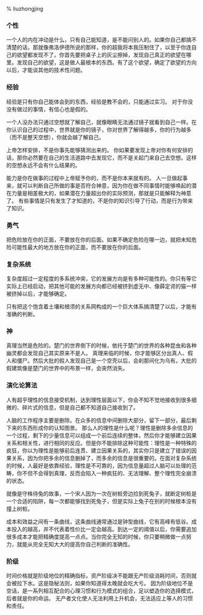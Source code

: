 % liuzhongjing

### 个性

一个人的内在冲动是什么，只有自己能知道，是不能问别人的。如果你自己都搞不清楚的话，那就像弗洛伊德所说的那样，你的超我将本我压制住了，以至于你连自己的欲望都发现不了。你首先要把桌子上的灰尘擦掉，发现自己真正的欲望在哪里。发现自己的欲望，这是做人最根本的东西。有了这个欲望，确定了欲望的方向以后，才能谈其他的技术性问题。

### 经验

经验是只有你自己能体会到的东西，经验是教不会的，只能通过实习。
对于你没没有做过的事情，有信心也是假的。

一个人没办法只通过空想就了解自己，就像眼睛无法通过镜子就看到自己一样。在你认识自己的过程中，世界就是你的镜子，你对世界了解得越多，你的行为越多（而不是整天空想），你就会越了解自己。

上帝怎样安排，不是你事先能够猜测出来的。
你如果要发现上帝对你有何安排的话，那你必然要在自己的生活道路中去发现它，而不是关起门来自己去空想。这样的空想永远不会有什么结果的。

能力是你在做事的过程中上帝赋予你的，而不是你本来就有的。
人一旦做起事来，就可以判断自己所做的事是否符合神意，因为你在做不同事情时能够唤起的潜在力量是相差极大的，如果潜在力量超出你的实际预测，那就是只能解释为神意了。
有些事情是只有发生了才知道的，不是你的知识引导了行动，而是行为带来了知识。

### 勇气

把危险放在你的正面，不要放在你的后面。如果不确定危险在哪一边，就把未知危险可能性最大的地方放在你的正面，而不要放在你的后面。

### 复杂系统

复杂度超过一定程度的多系统冲突，它的发展方向是有多种可能性的。你只有等它实际上已经启动，把其他可能的发展方向都已经被挤到虚无中、像薛定谔的猫一样被挤掉以后，才能够确定。

只有把这个饱含着土壤和根须的关系网构成的一个巨大体系搞清楚了以后，才能有准确的判断。

### 神

真理当然是危险的。楚门的世界倒下的时候，依托于楚门的世界的各种昆虫和各种幽灵都会发现自己其实原来不是人。
真理来临的时候，你才能够区分出真人、假人和僵尸。然后大批的假人发现自己是一个空壳以后，会刹那间化为乌有。大批的假建筑像是楚门的世界中的布景一样，会突然消失。

### 演化论算法

人有超乎理性的信息接受机制，达到理性层面以下，你会不知不觉地接收到很多细微的、碎片式的信息，但是自己都不知道自己接收到了。

人脑的工作程序主要是删除。在众多的信息中间删除大部分，留下一部分，最后剩下来的东西形成你的认知图景。
那么人的理性是什么呢？理性是删除多余信息的一个过程，剩下的少量信息可以组成一个前后连续的整体，然后你才能够建立因果关系和相关性，进行相同的反应。但是你不能排除这种可能性：理性是一种特殊的疯狂，你以为理性是能够前后连贯、建立因果关系的，其实你只是建立了错误的因果关系，因为你把多余的信息删掉了，而多余的信息是很重要的。在面对复杂系统的时候，人最好是依靠经验，理性是不可靠的，因为信息量超过人脑可以处理的范畴，你不但不会得到真理，反而会陷入一种疯狂的、无法理解、整个理性完全崩溃的状态。

就像是守株待兔的故事，一个宋人因为一次在树桩旁边捡到死兔子，就断定树桩是一个合适的陷阱，每一次都能够找到死兔子，但是实际上兔子在别的时候根本没有撞上树桩。

成本和效益之间有一条曲线，这条曲线通常通过是钟型曲线，它有高峰有低谷。成本投入的越高，并不代表着性价比一定会越高。到达一定的阈值以后，你需要追加很多成本才能把精确度提高一点点。当你完全无知的时候，你只要稍微做一点努力，就能从完全无知大大的提高你自己判断的准确性。

### 阶级

时间价格就是阶级地位的精确指标，资产阶级决不能跟无产阶级消耗时间，否则就会被拉下水。这是隐秘法则，如果你知道得太晚就会吃大亏。
因为阶级地位不是空话，是一系列相互配合的心理习惯和行为模式的组合，足以塑造你的选择模式，后者就是你的命运。
无产者文化使人无法利用上升机会，无法适应上等人的习惯和责任。
